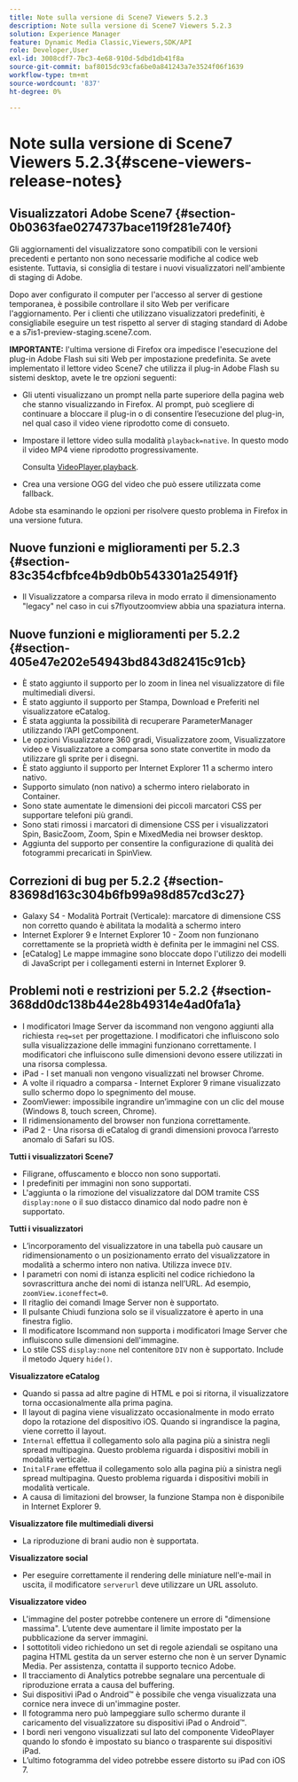 ```yaml
---
title: Note sulla versione di Scene7 Viewers 5.2.3
description: Note sulla versione di Scene7 Viewers 5.2.3
solution: Experience Manager
feature: Dynamic Media Classic,Viewers,SDK/API
role: Developer,User
exl-id: 3008cdf7-7bc3-4e68-910d-5dbd1db41f8a
source-git-commit: baf8015dc93cfa6be0a841243a7e3524f06f1639
workflow-type: tm+mt
source-wordcount: '837'
ht-degree: 0%

---
```


# Note sulla versione di Scene7 Viewers 5.2.3{#scene-viewers-release-notes}

## Visualizzatori Adobe Scene7 {#section-0b0363fae0274737bace119f281e740f}

Gli aggiornamenti del visualizzatore sono compatibili con le versioni precedenti e pertanto non sono necessarie modifiche al codice web esistente. Tuttavia, si consiglia di testare i nuovi visualizzatori nell&#39;ambiente di staging di Adobe.

Dopo aver configurato il computer per l&#39;accesso al server di gestione temporanea, è possibile controllare il sito Web per verificare l&#39;aggiornamento. Per i clienti che utilizzano visualizzatori predefiniti, è consigliabile eseguire un test rispetto al server di staging standard di Adobe e a s7is1-preview-staging.scene7.com.

**IMPORTANTE:** l&#39;ultima versione di Firefox ora impedisce l&#39;esecuzione del plug-in Adobe Flash sui siti Web per impostazione predefinita. Se avete implementato il lettore video Scene7 che utilizza il plug-in Adobe Flash su sistemi desktop, avete le tre opzioni seguenti:

* Gli utenti visualizzano un prompt nella parte superiore della pagina web che stanno visualizzando in Firefox. Al prompt, può scegliere di continuare a bloccare il plug-in o di consentire l’esecuzione del plug-in, nel qual caso il video viene riprodotto come di consueto.
* Impostare il lettore video sulla modalità `playback=native`. In questo modo il video MP4 viene riprodotto progressivamente.

  Consulta [VideoPlayer.playback](../../c-html5-s7-aem-asset-viewers/c-html5-video-reference/c-html5-video-cmdref/r-html5-video-viewer-conf-attrib-videoplayer-playback.md#reference-13ec45db4cd4443b842f310153623221).

* Crea una versione OGG del video che può essere utilizzata come fallback.

Adobe sta esaminando le opzioni per risolvere questo problema in Firefox in una versione futura.

## Nuove funzioni e miglioramenti per 5.2.3 {#section-83c354cfbfce4b9db0b543301a25491f}

* Il Visualizzatore a comparsa rileva in modo errato il dimensionamento &quot;legacy&quot; nel caso in cui s7flyoutzoomview abbia una spaziatura interna.

## Nuove funzioni e miglioramenti per 5.2.2 {#section-405e47e202e54943bd843d82415c91cb}

* È stato aggiunto il supporto per lo zoom in linea nel visualizzatore di file multimediali diversi.
* È stato aggiunto il supporto per Stampa, Download e Preferiti nel visualizzatore eCatalog.
* È stata aggiunta la possibilità di recuperare ParameterManager utilizzando l’API getComponent.
* Le opzioni Visualizzatore 360 gradi, Visualizzatore zoom, Visualizzatore video e Visualizzatore a comparsa sono state convertite in modo da utilizzare gli sprite per i disegni.
* È stato aggiunto il supporto per Internet Explorer 11 a schermo intero nativo.
* Supporto simulato (non nativo) a schermo intero rielaborato in Container.
* Sono state aumentate le dimensioni dei piccoli marcatori CSS per supportare telefoni più grandi.
* Sono stati rimossi i marcatori di dimensione CSS per i visualizzatori Spin, BasicZoom, Zoom, Spin e MixedMedia nei browser desktop.
* Aggiunta del supporto per consentire la configurazione di qualità dei fotogrammi precaricati in SpinView.

## Correzioni di bug per 5.2.2 {#section-83698d163c304b6fb99a98d857cd3c27}

* Galaxy S4 - Modalità Portrait (Verticale): marcatore di dimensione CSS non corretto quando è abilitata la modalità a schermo intero
* Internet Explorer 9 e Internet Explorer 10 - Zoom non funzionano correttamente se la proprietà width è definita per le immagini nel CSS.
* [eCatalog] Le mappe immagine sono bloccate dopo l&#39;utilizzo dei modelli di JavaScript per i collegamenti esterni in Internet Explorer 9.

## Problemi noti e restrizioni per 5.2.2 {#section-368dd0dc138b44e28b49314e4ad0fa1a}

* I modificatori Image Server da iscommand non vengono aggiunti alla richiesta `req=set` per progettazione. I modificatori che influiscono solo sulla visualizzazione delle immagini funzionano correttamente. I modificatori che influiscono sulle dimensioni devono essere utilizzati in una risorsa complessa.
* iPad - I set manuali non vengono visualizzati nel browser Chrome.
* A volte il riquadro a comparsa - Internet Explorer 9 rimane visualizzato sullo schermo dopo lo spegnimento del mouse.
* ZoomViewer: impossibile ingrandire un’immagine con un clic del mouse (Windows 8, touch screen, Chrome).
* Il ridimensionamento del browser non funziona correttamente.
* iPad 2 - Una risorsa di eCatalog di grandi dimensioni provoca l’arresto anomalo di Safari su IOS.

**Tutti i visualizzatori Scene7**

* Filigrane, offuscamento e blocco non sono supportati.
* I predefiniti per immagini non sono supportati.
* L&#39;aggiunta o la rimozione del visualizzatore dal DOM tramite CSS `display:none` o il suo distacco dinamico dal nodo padre non è supportato.

**Tutti i visualizzatori**

* L’incorporamento del visualizzatore in una tabella può causare un ridimensionamento o un posizionamento errato del visualizzatore in modalità a schermo intero non nativa. Utilizza invece `DIV`.
* I parametri con nomi di istanza espliciti nel codice richiedono la sovrascrittura anche dei nomi di istanza nell’URL. Ad esempio, `zoomView.iconeffect=0`.
* Il ritaglio dei comandi Image Server non è supportato.
* Il pulsante Chiudi funziona solo se il visualizzatore è aperto in una finestra figlio.
* Il modificatore Iscommand non supporta i modificatori Image Server che influiscono sulle dimensioni dell&#39;immagine.
* Lo stile CSS `display:none` nel contenitore `DIV` non è supportato. Include il metodo Jquery `hide()`.

**Visualizzatore eCatalog**

* Quando si passa ad altre pagine di HTML e poi si ritorna, il visualizzatore torna occasionalmente alla prima pagina.
* Il layout di pagina viene visualizzato occasionalmente in modo errato dopo la rotazione del dispositivo iOS. Quando si ingrandisce la pagina, viene corretto il layout.
* `Internal` effettua il collegamento solo alla pagina più a sinistra negli spread multipagina. Questo problema riguarda i dispositivi mobili in modalità verticale.
* `InitalFrame` effettua il collegamento solo alla pagina più a sinistra negli spread multipagina. Questo problema riguarda i dispositivi mobili in modalità verticale.
* A causa di limitazioni del browser, la funzione Stampa non è disponibile in Internet Explorer 9.

**Visualizzatore file multimediali diversi**

* La riproduzione di brani audio non è supportata.

**Visualizzatore social**

* Per eseguire correttamente il rendering delle miniature nell&#39;e-mail in uscita, il modificatore `serverurl` deve utilizzare un URL assoluto.

**Visualizzatore video**

* L&#39;immagine del poster potrebbe contenere un errore di &quot;dimensione massima&quot;. L’utente deve aumentare il limite impostato per la pubblicazione da server immagini.
* I sottotitoli video richiedono un set di regole aziendali se ospitano una pagina HTML gestita da un server esterno che non è un server Dynamic Media. Per assistenza, contatta il supporto tecnico Adobe.
* Il tracciamento di Analytics potrebbe segnalare una percentuale di riproduzione errata a causa del buffering.
* Sui dispositivi iPad o Android™ è possibile che venga visualizzata una cornice nera invece di un&#39;immagine poster.
* Il fotogramma nero può lampeggiare sullo schermo durante il caricamento del visualizzatore su dispositivi iPad o Android™.
* I bordi neri vengono visualizzati sul lato del componente VideoPlayer quando lo sfondo è impostato su bianco o trasparente sui dispositivi iPad.
* L’ultimo fotogramma del video potrebbe essere distorto su iPad con iOS 7.
